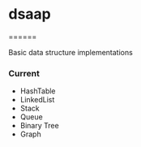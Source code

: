# dsaap
======

Basic data structure implementations

### Current

* HashTable
* LinkedList
* Stack
* Queue
* Binary Tree
* Graph